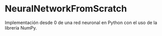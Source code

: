 # NeuralNetworkFromScratch
Implementación desde 0 de una red neuronal en Python con el uso de la librería NumPy.
